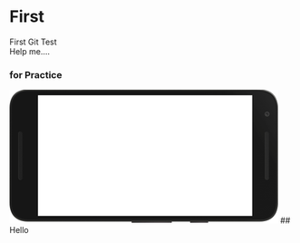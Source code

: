 # First
First Git Test<br>
Help me....
<h3> for Practice </h3>
<img src="google-nexus5x-landscape-fit.png">
## Hello
